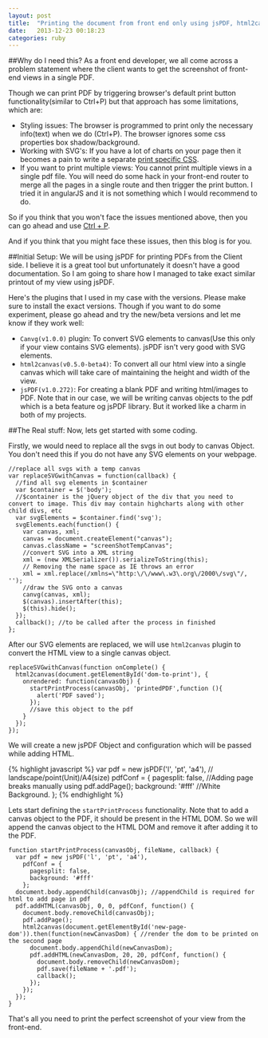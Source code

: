 ```yaml
---
layout: post
title:  "Printing the document from front end only using jsPDF, html2canvas"
date:   2013-12-23 00:18:23
categories: ruby
---
```


<!-- ----
layout: post
title: "Printing the document from front end only using jsPDF, html2canvas"
date: 2016-07-12 00:34:00
categories: "jsPDF, html2canvas, canvg, printing, browser, view"
---- -->

##Why do I need this?
As a front end developer, we all come across a problem statement where the client wants to get the screenshot of front-end views in a single PDF.

Though we can print PDF by triggering browser's default print button functionality(similar to Ctrl+P) but that approach has some limitations, which are:
* Styling issues: The browser is programmed to print only the necessary info(text) when we do (Ctrl+P). The browser ignores some css properties box shadow/background.
* Working with SVG's: If you have a lot of charts on your page then it becomes a pain to write a separate [print specific CSS](https://css-tricks.com/css-tricks-finally-gets-a-print-stylesheet/).
* If you want to print multiple views: You cannot print multiple views in a single pdf file. You will need do some hack in your front-end router to merge all the pages in a single route and then trigger the print button. I tried it in angularJS and it is not something which I would recommend to do.

So if you think that you won't face the issues mentioned above, then you can go ahead and use [Ctrl + P](https://css-tricks.com/css-tricks-finally-gets-a-print-stylesheet/).

And if you think that you might face these issues, then this blog is for you.

##Initial Setup:
We will be using jsPDF for printing PDFs from the Client side. I believe it is a great tool but unfortunately it doesn't have a good documentation. So I am going to share how I managed to take exact similar printout of my view using jsPDF.

Here's the plugins that I used in my case with the versions. Please make sure to install the exact versions. Though if you want to do some experiment, please go ahead and try the new/beta versions and let me know if they work well:
* `Canvg(v1.0.0)` plugin: To convert SVG elements to canvas(Use this only if your view contains SVG elements). jsPDF isn't very good with SVG elements.
* `html2canvas(v0.5.0-beta4)`: To convert all our html view into a single canvas which will take care of maintaining the height and width of the view.
* `jsPDF(v1.0.272)`: For creating a blank PDF and writing html/images to PDF. Note that in our case, we will be writing canvas objects to the pdf which is a beta feature og jsPDF library. But it worked like a charm in both of my projects.

##The Real stuff:
Now, lets get started with some coding.

Firstly, we would need to replace all the svgs in out body to canvas Object. You don't need this if you do not have any SVG elements on your webpage.

```
//replace all svgs with a temp canvas
var replaceSVGwithCanvas = function(callback) {
  //find all svg elements in $container
  var $container = $('body');
  //$container is the jQuery object of the div that you need to convert to image. This div may contain highcharts along with other child divs, etc
  var svgElements = $container.find('svg');
  svgElements.each(function() {
    var canvas, xml;
    canvas = document.createElement("canvas");
    canvas.className = "screenShotTempCanvas";
    //convert SVG into a XML string
    xml = (new XMLSerializer()).serializeToString(this);
    // Removing the name space as IE throws an error
    xml = xml.replace(/xmlns=\"http:\/\/www\.w3\.org\/2000\/svg\"/, '');
    //draw the SVG onto a canvas
    canvg(canvas, xml);
    $(canvas).insertAfter(this);
    $(this).hide();
  });
  callback(); //to be called after the process in finished
};
```
After our SVG elements are replaced, we will use `html2canvas` plugin to convert the HTML view to a single canvas object.

```
replaceSVGwithCanvas(function onComplete() {
  html2canvas(document.getElementById('dom-to-print'), {
    onrendered: function(canvasObj) {
      startPrintProcess(canvasObj, 'printedPDF',function (){
        alert('PDF saved');
      });
      //save this object to the pdf
    }
  });
});
```

We will create a new jsPDF Object and configuration which will be passed while adding HTML.

{% highlight javascript %}
var pdf = new jsPDF('l', 'pt', 'a4'), // landscape/point(Unit)/A4(size)
pdfConf = {
  pagesplit: false, //Adding page breaks manually using pdf.addPage();
  background: '#fff' //White Background.
};
{% endhighlight %}

Lets start defining the `startPrintProcess` functionality. Note that to add a canvas object to the PDF, it should be present in the HTML DOM. So we will append the canvas object to the HTML DOM and remove it after adding it to the PDF.

```
function startPrintProcess(canvasObj, fileName, callback) {
  var pdf = new jsPDF('l', 'pt', 'a4'),
    pdfConf = {
      pagesplit: false,
      background: '#fff'
    };
  document.body.appendChild(canvasObj); //appendChild is required for html to add page in pdf
  pdf.addHTML(canvasObj, 0, 0, pdfConf, function() {
    document.body.removeChild(canvasObj);
    pdf.addPage();
    html2canvas(document.getElementById('new-page-dom')).then(function(newCanvasDom) { //render the dom to be printed on the second page
      document.body.appendChild(newCanvasDom);
      pdf.addHTML(newCanvasDom, 20, 20, pdfConf, function() {
        document.body.removeChild(newCanvasDom);
        pdf.save(fileName + '.pdf');
        callback();
      });
    });
  });
}
```

That's all you need to print the perfect screenshot of your view from the front-end.
